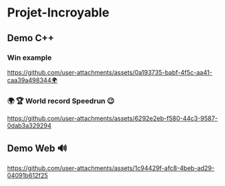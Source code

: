 # Projet-Incroyable

## Demo C++

### Win example

https://github.com/user-attachments/assets/0a193735-babf-4f5c-aa41-caa39a498344🌍️

### 🌍️ 🏆️ World record Speedrun 😉

https://github.com/user-attachments/assets/6292e2eb-f580-44c3-9587-0dab3a329294

## Demo Web 🔊

https://github.com/user-attachments/assets/1c94429f-afc8-4beb-ad29-04091b612f25
